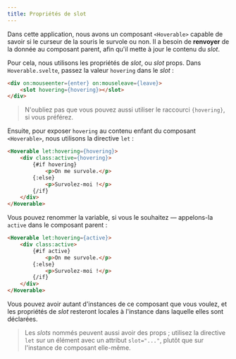 ```yaml
---
title: Propriétés de slot
---
```


Dans cette application, nous avons un composant `<Hoverable>` capable de savoir si le curseur de la souris le survole ou non. Il a besoin de **renvoyer** de la donnée au composant parent, afin qu'il mette à jour le contenu du <span class="vo">_slot_</span>.

Pour cela, nous utilisons les propriétés de <span class="vo">_slot_</span>, ou <span class="vo">_slot_</span> props. Dans `Hoverable.svelte`, passez la valeur `hovering` dans le <span class="vo">_slot_</span> :

```html
<div on:mouseenter={enter} on:mouseleave={leave}>
	<slot hovering={hovering}></slot>
</div>
```

> N'oubliez pas que vous pouvez aussi utiliser le raccourci `{hovering}`, si vous préférez.

Ensuite, pour exposer `hovering` au contenu enfant du composant `<Hoverable>`, nous utilisons la directive `let` :

```html
<Hoverable let:hovering={hovering}>
	<div class:active={hovering}>
		{#if hovering}
			<p>On me survole.</p>
		{:else}
			<p>Survolez-moi !</p>
		{/if}
	</div>
</Hoverable>
```

Vous pouvez renommer la variable, si vous le souhaitez — appelons-la `active` dans le composant parent :

```html
<Hoverable let:hovering={active}>
	<div class:active>
		{#if active}
			<p>On me survole.</p>
		{:else}
			<p>Survolez-moi !</p>
		{/if}
	</div>
</Hoverable>
```

Vous pouvez avoir autant d'instances de ce composant que vous voulez, et les propriétés de <span class="vo">_slot_</span> resteront locales à l'instance dans laquelle elles sont déclarées.

> Les <span class="vo">_slots_</span> nommés peuvent aussi avoir des props ; utilisez la directive `let` sur un élément avec un attribut `slot="..."`, plutôt que sur l'instance de composant elle-même.
